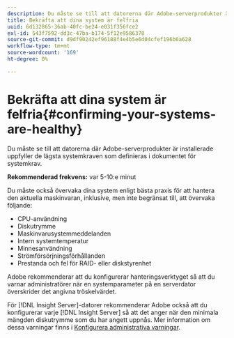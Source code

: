 ```yaml
---
description: Du måste se till att datorerna där Adobe-serverprodukter är installerade uppfyller de lägsta systemkraven som definieras i dokumentet för systemkrav.
title: Bekräfta att dina system är felfria
uuid: 6d132865-36ab-40fc-be24-e031f356fce2
exl-id: 543f7592-dd3c-47ba-b174-5f12e9586378
source-git-commit: d9df90242ef96188f4e4b5e6d04cfef196b0a628
workflow-type: tm+mt
source-wordcount: '169'
ht-degree: 0%

---
```


# Bekräfta att dina system är felfria{#confirming-your-systems-are-healthy}

Du måste se till att datorerna där Adobe-serverprodukter är installerade uppfyller de lägsta systemkraven som definieras i dokumentet för systemkrav.

**Rekommenderad frekvens:** var 5-10:e minut

Du måste också övervaka dina system enligt bästa praxis för att hantera den aktuella maskinvaran, inklusive, men inte begränsat till, att övervaka följande:

* CPU-användning
* Diskutrymme
* Maskinvarusystemmeddelanden
* Intern systemtemperatur
* Minnesanvändning
* Strömförsörjningsförhållanden
* Prestanda och fel för RAID- eller diskstyrenhet

Adobe rekommenderar att du konfigurerar hanteringsverktyget så att du varnar administratörer när en systemparameter på en serverdator överskrider det angivna tröskelvärdet.

För [!DNL Insight Server]-datorer rekommenderar Adobe också att du konfigurerar varje [!DNL Insight Server] så att det anger när den minimala mängden diskutrymme som du har angett uppnås. Mer information om dessa varningar finns i [Konfigurera administrativa varningar](../../../home/c-inst-svr/c-admin-inst-svr/t-config-adm-alrts.md#task-0858f588da4941aa9d4952f6592681aa).
